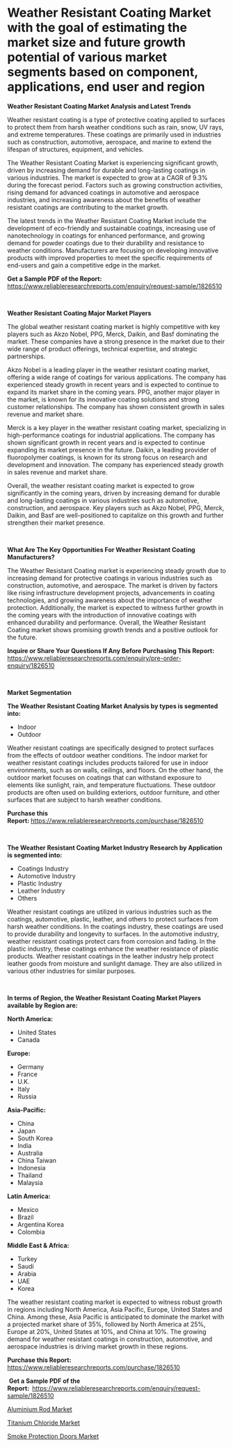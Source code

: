 <p><h1>Weather Resistant Coating Market with the goal of estimating the market size and future growth potential of various market segments based on component, applications, end user and region</h1></p><p><strong>Weather Resistant Coating Market Analysis and Latest Trends</strong></p>
<p><p>Weather resistant coating is a type of protective coating applied to surfaces to protect them from harsh weather conditions such as rain, snow, UV rays, and extreme temperatures. These coatings are primarily used in industries such as construction, automotive, aerospace, and marine to extend the lifespan of structures, equipment, and vehicles.</p><p>The Weather Resistant Coating Market is experiencing significant growth, driven by increasing demand for durable and long-lasting coatings in various industries. The market is expected to grow at a CAGR of 9.3% during the forecast period. Factors such as growing construction activities, rising demand for advanced coatings in automotive and aerospace industries, and increasing awareness about the benefits of weather resistant coatings are contributing to the market growth.</p><p>The latest trends in the Weather Resistant Coating Market include the development of eco-friendly and sustainable coatings, increasing use of nanotechnology in coatings for enhanced performance, and growing demand for powder coatings due to their durability and resistance to weather conditions. Manufacturers are focusing on developing innovative products with improved properties to meet the specific requirements of end-users and gain a competitive edge in the market.</p></p>
<p><strong>Get a Sample PDF of the Report:&nbsp;</strong> <a href="https://www.reliableresearchreports.com/enquiry/request-sample/1826510">https://www.reliableresearchreports.com/enquiry/request-sample/1826510</a></p>
<p>&nbsp;</p>
<p><strong>Weather Resistant Coating Major Market Players</strong></p>
<p><p>The global weather resistant coating market is highly competitive with key players such as Akzo Nobel, PPG, Merck, Daikin, and Basf dominating the market. These companies have a strong presence in the market due to their wide range of product offerings, technical expertise, and strategic partnerships. </p><p>Akzo Nobel is a leading player in the weather resistant coating market, offering a wide range of coatings for various applications. The company has experienced steady growth in recent years and is expected to continue to expand its market share in the coming years. PPG, another major player in the market, is known for its innovative coating solutions and strong customer relationships. The company has shown consistent growth in sales revenue and market share.</p><p>Merck is a key player in the weather resistant coating market, specializing in high-performance coatings for industrial applications. The company has shown significant growth in recent years and is expected to continue expanding its market presence in the future. Daikin, a leading provider of fluoropolymer coatings, is known for its strong focus on research and development and innovation. The company has experienced steady growth in sales revenue and market share.</p><p>Overall, the weather resistant coating market is expected to grow significantly in the coming years, driven by increasing demand for durable and long-lasting coatings in various industries such as automotive, construction, and aerospace. Key players such as Akzo Nobel, PPG, Merck, Daikin, and Basf are well-positioned to capitalize on this growth and further strengthen their market presence.</p></p>
<p>&nbsp;</p>
<p><strong>What Are The Key Opportunities For Weather Resistant Coating Manufacturers?</strong></p>
<p><p>The Weather Resistant Coating market is experiencing steady growth due to increasing demand for protective coatings in various industries such as construction, automotive, and aerospace. The market is driven by factors like rising infrastructure development projects, advancements in coating technologies, and growing awareness about the importance of weather protection. Additionally, the market is expected to witness further growth in the coming years with the introduction of innovative coatings with enhanced durability and performance. Overall, the Weather Resistant Coating market shows promising growth trends and a positive outlook for the future.</p></p>
<p><strong>Inquire or Share Your Questions If Any Before Purchasing This Report:</strong> <a href="https://www.reliableresearchreports.com/enquiry/pre-order-enquiry/1826510">https://www.reliableresearchreports.com/enquiry/pre-order-enquiry/1826510</a></p>
<p>&nbsp;</p>
<p><strong>Market Segmentation</strong></p>
<p><strong>The Weather Resistant Coating Market Analysis by types is segmented into:</strong></p>
<p><ul><li>Indoor</li><li>Outdoor</li></ul></p>
<p><p>Weather resistant coatings are specifically designed to protect surfaces from the effects of outdoor weather conditions. The indoor market for weather resistant coatings includes products tailored for use in indoor environments, such as on walls, ceilings, and floors. On the other hand, the outdoor market focuses on coatings that can withstand exposure to elements like sunlight, rain, and temperature fluctuations. These outdoor products are often used on building exteriors, outdoor furniture, and other surfaces that are subject to harsh weather conditions.</p></p>
<p><strong>Purchase this Report:&nbsp;</strong><a href="https://www.reliableresearchreports.com/purchase/1826510">https://www.reliableresearchreports.com/purchase/1826510</a></p>
<p>&nbsp;</p>
<p><strong>The Weather Resistant Coating Market Industry Research by Application is segmented into:</strong></p>
<p><ul><li>Coatings Industry</li><li>Automotive Industry</li><li>Plastic Industry</li><li>Leather Industry</li><li>Others</li></ul></p>
<p><p>Weather resistant coatings are utilized in various industries such as the coatings, automotive, plastic, leather, and others to protect surfaces from harsh weather conditions. In the coatings industry, these coatings are used to provide durability and longevity to surfaces. In the automotive industry, weather resistant coatings protect cars from corrosion and fading. In the plastic industry, these coatings enhance the weather resistance of plastic products. Weather resistant coatings in the leather industry help protect leather goods from moisture and sunlight damage. They are also utilized in various other industries for similar purposes.</p></p>
<p>&nbsp;</p>
<p><strong>In terms of Region, the Weather Resistant Coating Market Players available by Region are:</strong></p>
<p>
    <p> <strong> North America: </strong>
        <ul>
            <li>United States</li>
            <li>Canada</li>
        </ul>
        </p> 
    <p> <strong> Europe: </strong>
        <ul>
            <li>Germany</li>
            <li>France</li>
            <li>U.K.</li>
            <li>Italy</li>
            <li>Russia</li>
        </ul>
        </p> 
    <p> <strong> Asia-Pacific: </strong>
        <ul>
            <li>China</li>
            <li>Japan</li>
            <li>South Korea</li>
            <li>India</li>
            <li>Australia</li>
            <li>China Taiwan</li>
            <li>Indonesia</li>
            <li>Thailand</li>
            <li>Malaysia</li>
        </ul>
        </p> 
    <p> <strong> Latin America: </strong>
        <ul>
            <li>Mexico</li>
            <li>Brazil</li>
            <li>Argentina Korea</li>
            <li>Colombia</li>
        </ul>
        </p> 
    <p> <strong> Middle East & Africa: </strong>
        <ul>
            <li>Turkey</li>
            <li>Saudi</li>
            <li>Arabia</li>
            <li>UAE</li>
            <li>Korea</li>
        </ul>
    </p>
    </p>
<p><p>The weather resistant coating market is expected to witness robust growth in regions including North America, Asia Pacific, Europe, United States and China. Among these, Asia Pacific is anticipated to dominate the market with a projected market share of 35%, followed by North America at 25%, Europe at 20%, United States at 10%, and China at 10%. The growing demand for weather resistant coatings in construction, automotive, and aerospace industries is driving market growth in these regions.</p></p>
<p><strong>Purchase this Report: </strong><a href="https://www.reliableresearchreports.com/purchase/1826510">https://www.reliableresearchreports.com/purchase/1826510</a></p>
<p>&nbsp;<strong>Get a Sample PDF of the Report:&nbsp;&nbsp;</strong><a href="https://www.reliableresearchreports.com/enquiry/request-sample/1826510">https://www.reliableresearchreports.com/enquiry/request-sample/1826510</a></p>
<p><strong></strong></p>
<p><p><a href="https://github.com/lataunyatinikmelvin59ilbd0dv/Market-Research-Report-List-1/blob/main/aluminium-rod-market.md">Aluminium Rod Market</a></p><p><a href="https://github.com/pgtimber/Market-Research-Report-List-1/blob/main/titanium-chloride-market.md">Titanium Chloride Market</a></p><p><a href="https://view.publitas.com/reportprime-1/smoke-protection-doors-market-research-report-provides-critical-insights-that-can-help-shape-business-development-and-investment-strategies/">Smoke Protection Doors Market</a></p></p>